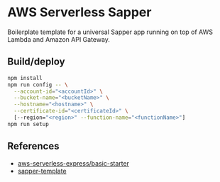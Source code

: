 # AWS Serverless Sapper

Boilerplate template for a universal Sapper app running on top of AWS Lambda and Amazon API Gateway.

## Build/deploy

```sh
npm install
npm run config -- \
  --account-id="<accountId>" \
  --bucket-name="<bucketName>" \
  --hostname="<hostname>" \
  --certificate-id="<certificateId>" \
  [--region="<region>" --function-name="<functionName>"]
npm run setup
```

## References

- [aws-serverless-express/basic-starter](https://github.com/awslabs/aws-serverless-express/tree/master/examples/basic-starter)
- [sapper-template](https://github.com/sveltejs/sapper-template)
